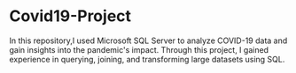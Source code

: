 # Covid19-Project
In this repository,I used Microsoft SQL Server to analyze COVID-19 data and gain insights into the pandemic's impact. Through this project, I gained experience in querying, joining, and transforming large datasets using SQL.
